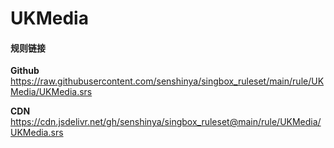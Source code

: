 # UKMedia

#### 规则链接

**Github**
https://raw.githubusercontent.com/senshinya/singbox_ruleset/main/rule/UKMedia/UKMedia.srs

**CDN**
https://cdn.jsdelivr.net/gh/senshinya/singbox_ruleset@main/rule/UKMedia/UKMedia.srs